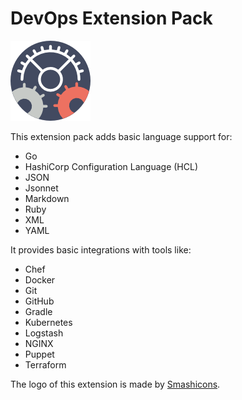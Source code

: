 # DevOps Extension Pack

![DevOps Extension Pack Logo](./gears.png)

This extension pack adds basic language support for:

- Go
- HashiCorp Configuration Language (HCL)
- JSON
- Jsonnet
- Markdown
- Ruby
- XML
- YAML

It provides basic integrations with tools like:

- Chef
- Docker
- Git
- GitHub
- Gradle
- Kubernetes
- Logstash
- NGINX
- Puppet
- Terraform


The logo of this extension is made by [Smashicons](https://www.flaticon.com/authors/smashicons).
